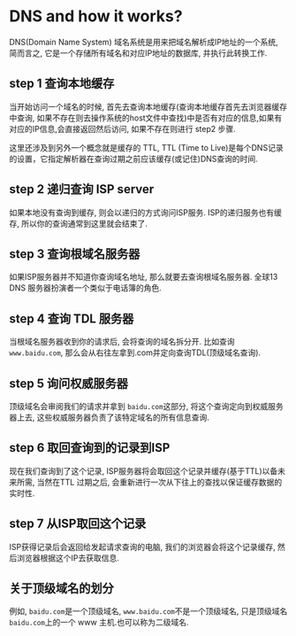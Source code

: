 
# DNS and how it works?

DNS(Domain Name System) 域名系统是用来把域名解析成IP地址的一个系统, 简而言之, 它是一个存储所有域名和对应IP地址的数据库, 并执行此转换工作.

## step 1 查询本地缓存

当开始访问一个域名的时候, 首先去查询本地缓存(查询本地缓存首先去浏览器缓存中查询, 如果不存在则去操作系统的host文件中查找)中是否有对应的信息,如果有对应的IP信息,会直接返回然后访问, 如果不存在则进行 step2 步骤.

这里还涉及到另外一个概念就是缓存的 TTL, TTL (Time to Live)是每个DNS记录的设置，它指定解析器在查询过期之前应该缓存(或记住)DNS查询的时间.

## step 2 递归查询 ISP server

如果本地没有查询到缓存, 则会以递归的方式询问ISP服务. ISP的递归服务也有缓存, 所以你的查询通常到这里就会结束了.


## step 3 查询根域名服务器

如果ISP服务器并不知道你查询域名地址, 那么就要去查询根域名服务器. 全球13 DNS 服务器扮演者一个类似于电话簿的角色.

## step 4  查询 TDL 服务器

当根域名服务器收到你的请求后, 会将查询的域名拆分开. 比如查询`www.baidu.com`, 那么会从右往左拿到.com并定向查询TDL(顶级域名查询). 

## step 5 询问权威服务器

顶级域名会审阅我们的请求并拿到 `baidu.com`这部分, 将这个查询定向到权威服务器上去, 这些权威服务器负责了该特定域名的所有信息查询.

## step 6 取回查询到的记录到ISP

现在我们查询到了这个记录, ISP服务器将会取回这个记录并缓存(基于TTL)以备未来所需, 当然在TTL 过期之后, 会重新进行一次从下往上的查找以保证缓存数据的实时性.

## step 7 从ISP取回这个记录

ISP获得记录后会返回给发起请求查询的电脑, 我们的浏览器会将这个记录缓存, 然后浏览器根据这个IP去获取信息.


## 关于顶级域名的划分

例如, `baidu.com`是一个顶级域名, `www.baidu.com`不是一个顶级域名, 只是顶级域名`baidu.com`上的一个 www 主机.也可以称为二级域名.


